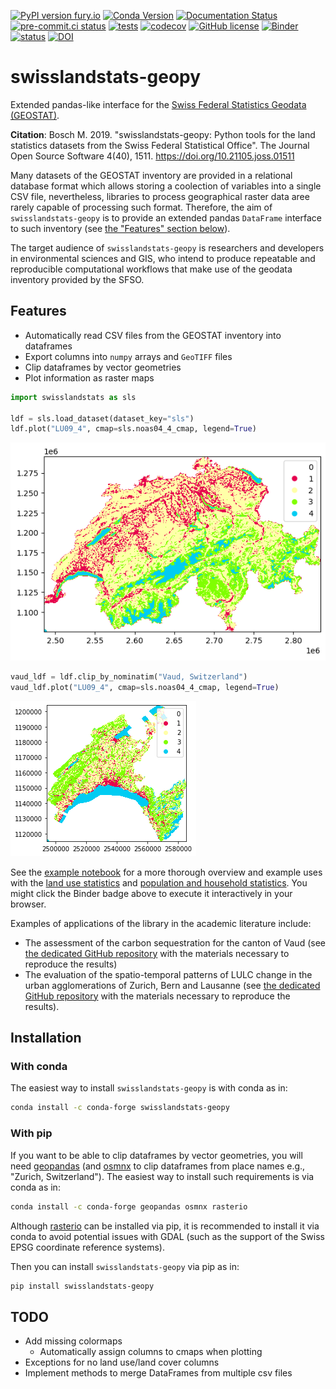 [![PyPI version fury.io](https://badge.fury.io/py/swisslandstats-geopy.svg)](https://pypi.python.org/pypi/swisslandstats-geopy/)
[![Conda Version](https://img.shields.io/conda/vn/conda-forge/swisslandstats-geopy.svg)](https://anaconda.org/conda-forge/swisslandstats-geopy)
[![Documentation Status](https://readthedocs.org/projects/swisslandstats-geopy/badge/?version=latest)](https://swisslandstats-geopy.readthedocs.io/en/latest/?badge=latest)
[![pre-commit.ci status](https://results.pre-commit.ci/badge/github/martibosch/swisslandstats-geopy/main.svg)](https://results.pre-commit.ci/latest/github/martibosch/swisslandstats-geopy/main)
[![tests](https://github.com/martibosch/swisslandstats-geopy/actions/workflows/tests.yml/badge.svg)](https://github.com/martibosch/swisslandstats-geopy/blob/main/.github/workflows/tests.yml)
[![codecov](https://codecov.io/gh/martibosch/swisslandstats-geopy/branch/main/graph/badge.svg)](https://codecov.io/gh/martibosch/swisslandstats-geopy)
[![GitHub license](https://img.shields.io/github/license/martibosch/swisslandstats-geopy.svg)](https://github.com/martibosch/swisslandstats-geopy/blob/main/LICENSE.txt)
[![Binder](https://mybinder.org/badge_logo.svg)](https://mybinder.org/v2/gh/martibosch/swisslandstats-geopy/main?filepath=examples/overview.ipynb)
[![status](http://joss.theoj.org/papers/b6de0f096382d4dcd5d137a3f1edcb30/status.svg)](http://joss.theoj.org/papers/b6de0f096382d4dcd5d137a3f1edcb30)
[![DOI](https://zenodo.org/badge/151926572.svg)](https://zenodo.org/badge/latestdoi/151926572)

# swisslandstats-geopy

Extended pandas-like interface for the [Swiss Federal Statistics Geodata (GEOSTAT)](https://www.bfs.admin.ch/bfs/en/home/services/geostat/swiss-federal-statistics-geodata.html).

**Citation**: Bosch M. 2019. "swisslandstats-geopy: Python tools for the land statistics datasets from the Swiss Federal Statistical Office". The Journal Open Source Software 4(40), 1511. https://doi.org/10.21105.joss.01511

Many datasets of the GEOSTAT inventory are provided in a relational database format which allows storing a coolection of variables into a single CSV file, nevertheless, libraries to process geographical raster data aree rarely capable of processing such format. Therefore, the aim of `swisslandstats-geopy` is to provide an extended pandas `DataFrame` interface to such inventory (see [the "Features" section below](#features)).

The target audience of `swisslandstats-geopy` is researchers and developers in environmental sciences and GIS, who intend to produce repeatable and reproducible computational workflows that make use of the geodata inventory provided by the SFSO.

## Features

- Automatically read CSV files from the GEOSTAT inventory into dataframes
- Export columns into `numpy` arrays and `GeoTIFF` files
- Clip dataframes by vector geometries
- Plot information as raster maps

```python
import swisslandstats as sls

ldf = sls.load_dataset(dataset_key="sls")
ldf.plot("LU09_4", cmap=sls.noas04_4_cmap, legend=True)
```

![landstats](examples/landstats.png)

```python
vaud_ldf = ldf.clip_by_nominatim("Vaud, Switzerland")
vaud_ldf.plot("LU09_4", cmap=sls.noas04_4_cmap, legend=True)
```

![landstats-vaud](examples/landstats_vaud.png)

See the [example notebook](https://github.com/martibosch/swisslandstats-geopy/tree/main/examples/overview.ipynb) for a more thorough overview and example uses with the [land use statistics](https://www.bfs.admin.ch/bfs/en/home/services/geostat/swiss-federal-statistics-geodata/land-use-cover-suitability/swiss-land-use-statistics.html) and [population and household statistics](https://www.bfs.admin.ch/bfs/en/home/services/geostat/swiss-federal-statistics-geodata/population-buildings-dwellings-persons/population-housholds-from-2010.html). You might click the Binder badge above to execute it interactively in your browser.

Examples of applications of the library in the academic literature include:

- The assessment of the carbon sequestration for the canton of Vaud (see [the dedicated GitHub repository](https://github.com/martibosch/carbon-sequestration-vaud) with the materials necessary to reproduce the results)
- The evaluation of the spatio-temporal patterns of LULC change in the urban agglomerations of Zurich, Bern and Lausanne (see [the dedicated GitHub repository](https://github.com/martibosch/swiss-urbanization) with the materials necessary to reproduce the results).

## Installation

### With conda

The easiest way to install `swisslandstats-geopy` is with conda as in:

```bash
conda install -c conda-forge swisslandstats-geopy
```

### With pip

If you want to be able to clip dataframes by vector geometries, you will need [geopandas](https://github.com/geopandas/geopandas) (and [osmnx](https://github.com/gboeing/osmnx) to clip dataframes from place names e.g., "Zurich, Switzerland"). The easiest way to install such requirements is via conda as in:

```bash
conda install -c conda-forge geopandas osmnx rasterio
```

Although [rasterio](https://github.com/mapbox/rasterio) can be installed via pip, it is recommended to install it via conda to avoid potential issues with GDAL (such as the support of the Swiss EPSG coordinate reference systems).

Then you can install `swisslandstats-geopy` via pip as in:

```bash
pip install swisslandstats-geopy
```

## TODO

- Add missing colormaps
  - Automatically assign columns to cmaps when plotting
- Exceptions for no land use/land cover columns
- Implement methods to merge DataFrames from multiple csv files
